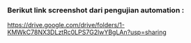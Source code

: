 ### Berikut link screenshot dari pengujian automation :
https://drive.google.com/drive/folders/1-KMWkC78NX3DLztRc0LPS7G2lwYBgLAn?usp=sharing